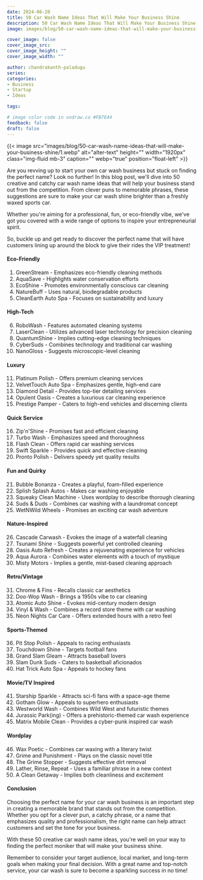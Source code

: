 ```yaml
---
date: 2024-06-20
title: 50 Car Wash Name Ideas That Will Make Your Business Shine
description: 50 Car Wash Name Ideas That Will Make Your Business Shine.
image: images/blog/50-car-wash-name-ideas-that-will-make-your-business-shine/1.webp

cover_image: false
cover_image_src: 
cover_image_height: ""
cover_image_width: ""

author: chandrakanth-paladugu
series: 
categories:
- Business
- Startup
- Ideas

tags:

# image color code in undraw.co #FB7E44 
feedback: false
draft: false
---
```


{{< image src="images/blog/50-car-wash-name-ideas-that-will-make-your-business-shine/1.webp" alt="alter-text" height="" width="1920px" class="img-fluid mb-3" caption="" webp="true" position="float-left" >}}

Are you revving up to start your own car wash business but stuck on finding the perfect name? Look no further! In this blog post, we'll dive into 50 creative and catchy car wash name ideas that will help your business stand out from the competition. From clever puns to memorable phrases, these suggestions are sure to make your car wash shine brighter than a freshly waxed sports car. 

Whether you're aiming for a professional, fun, or eco-friendly vibe, we've got you covered with a wide range of options to inspire your entrepreneurial spirit. 

So, buckle up and get ready to discover the perfect name that will have customers lining up around the block to give their rides the VIP treatment!

#### Eco-Friendly
1. GreenStream - Emphasizes eco-friendly cleaning methods
2. AquaSave - Highlights water conservation efforts
3. EcoShine - Promotes environmentally conscious car cleaning
4. NatureBuff - Uses natural, biodegradable products
5. CleanEarth Auto Spa - Focuses on sustainability and luxury

#### High-Tech
6. RoboWash - Features automated cleaning systems
7. LaserClean - Utilizes advanced laser technology for precision cleaning
8. QuantumShine - Implies cutting-edge cleaning techniques
9. CyberSuds - Combines technology and traditional car washing
10. NanoGloss - Suggests microscopic-level cleaning

#### Luxury
11. Platinum Polish - Offers premium cleaning services
12. VelvetTouch Auto Spa - Emphasizes gentle, high-end care
13. Diamond Detail - Provides top-tier detailing services
14. Opulent Oasis - Creates a luxurious car cleaning experience
15. Prestige Pamper - Caters to high-end vehicles and discerning clients

#### Quick Service
16. Zip'n'Shine - Promises fast and efficient cleaning
17. Turbo Wash - Emphasizes speed and thoroughness
18. Flash Clean - Offers rapid car washing services
19. Swift Sparkle - Provides quick and effective cleaning
20. Pronto Polish - Delivers speedy yet quality results

#### Fun and Quirky
21. Bubble Bonanza - Creates a playful, foam-filled experience
22. Splish Splash Autos - Makes car washing enjoyable
23. Squeaky Clean Machine - Uses wordplay to describe thorough cleaning
24. Suds & Duds - Combines car washing with a laundromat concept
25. WetNWild Wheels - Promises an exciting car wash adventure

#### Nature-Inspired
26. Cascade Carwash - Evokes the image of a waterfall cleaning
27. Tsunami Shine - Suggests powerful yet controlled cleaning
28. Oasis Auto Refresh - Creates a rejuvenating experience for vehicles
29. Aqua Aurora - Combines water elements with a touch of mystique
30. Misty Motors - Implies a gentle, mist-based cleaning approach

#### Retro/Vintage
31. Chrome & Fins - Recalls classic car aesthetics
32. Doo-Wop Wash - Brings a 1950s vibe to car cleaning
33. Atomic Auto Shine - Evokes mid-century modern design
34. Vinyl & Wash - Combines a record store theme with car washing
35. Neon Nights Car Care - Offers extended hours with a retro feel

#### Sports-Themed
36. Pit Stop Polish - Appeals to racing enthusiasts
37. Touchdown Shine - Targets football fans
38. Grand Slam Gleam - Attracts baseball lovers
39. Slam Dunk Suds - Caters to basketball aficionados
40. Hat Trick Auto Spa - Appeals to hockey fans

#### Movie/TV Inspired
41. Starship Sparkle - Attracts sci-fi fans with a space-age theme
42. Gotham Glow - Appeals to superhero enthusiasts
43. Westworld Wash - Combines Wild West and futuristic themes
44. Jurassic Park(ing) - Offers a prehistoric-themed car wash experience
45. Matrix Mobile Clean - Provides a cyber-punk inspired car wash

#### Wordplay
46. Wax Poetic - Combines car waxing with a literary twist
47. Grime and Punishment - Plays on the classic novel title
48. The Grime Stopper - Suggests effective dirt removal
49. Lather, Rinse, Repeat - Uses a familiar phrase in a new context
50. A Clean Getaway - Implies both cleanliness and excitement

#### Conclusion
Choosing the perfect name for your car wash business is an important step in creating a memorable brand that stands out from the competition. Whether you opt for a clever pun, a catchy phrase, or a name that emphasizes quality and professionalism, the right name can help attract customers and set the tone for your business. 

With these 50 creative car wash name ideas, you're well on your way to finding the perfect moniker that will make your business shine. 

Remember to consider your target audience, local market, and long-term goals when making your final decision. With a great name and top-notch service, your car wash is sure to become a sparkling success in no time!
